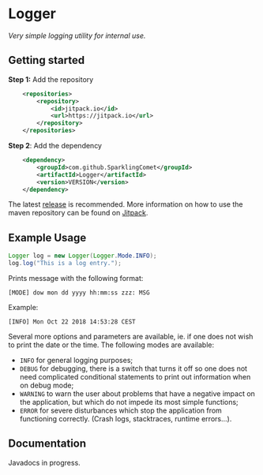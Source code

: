 # Logger
*Very simple logging utility for internal use.*

## Getting started
**Step 1:** Add the repository
```xml
	<repositories>
		<repository>
		    <id>jitpack.io</id>
		    <url>https://jitpack.io</url>
		</repository>
	</repositories>
```

**Step 2**: Add the dependency
```xml
	<dependency>
	    <groupId>com.github.SparklingComet</groupId>
	    <artifactId>Logger</artifactId>
	    <version>VERSION</version>
	</dependency>
```

The latest [release](https://github.com/SparklingComet/Logger/releases) is recommended.
More information on how to use the maven repository can be found on [Jitpack](https://jitpack.io/#SparklingComet/Logger).

## Example Usage
```java
Logger log = new Logger(Logger.Mode.INFO);
log.log("This is a log entry.");
```
Prints message with the following format:
```
[MODE] dow mon dd yyyy hh:mm:ss zzz: MSG
```
Example:
```
[INFO] Mon Oct 22 2018 14:53:28 CEST
```
Several more options and parameters are available, ie. if one does not wish to print the date or the time.
The following modes are available:
* `INFO` for general logging purposes;
* `DEBUG` for debugging, there is a switch that turns it off so one does not need complicated conditional statements to print out information when on debug mode;
* `WARNING` to warn the user about problems that have a negative impact on the application, but which do not impede its most simple functions;
* `ERROR` for severe disturbances which stop the application from functioning correctly. (Crash logs, stacktraces, runtime errors...).

## Documentation
Javadocs in progress.
